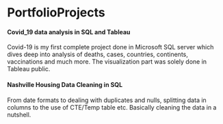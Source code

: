 # PortfolioProjects
#### Covid_19 data analysis in SQL and Tableau

Covid-19 is my first complete project done in Microsoft SQL server which dives deep into analysis of deaths, cases, countries, continents, vaccinations and much more.
The visualization part was solely done in Tableau public.

#### Nashville Housing Data Cleaning in SQL

From date formats to dealing with duplicates and nulls, splitting data in columns to the use of CTE/Temp table etc. Basically cleaning the data in a nutshell.
